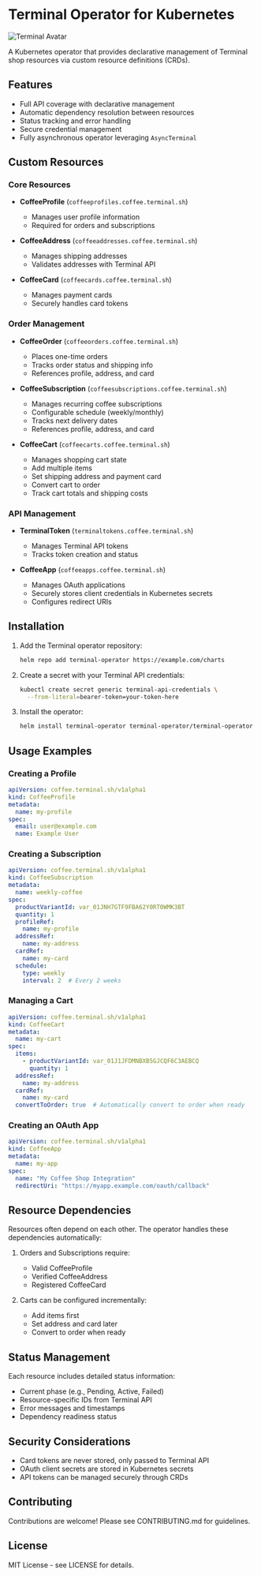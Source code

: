 # Terminal Operator for Kubernetes

![Terminal Avatar](https://avatars.githubusercontent.com/u/166243908?s=200&v=4)


A Kubernetes operator that provides declarative management of Terminal shop resources via custom resource definitions (CRDs).

## Features

- Full API coverage with declarative management
- Automatic dependency resolution between resources
- Status tracking and error handling
- Secure credential management
- Fully asynchronous operator leveraging `AsyncTerminal`

## Custom Resources

### Core Resources

- **CoffeeProfile** (`coffeeprofiles.coffee.terminal.sh`)
  - Manages user profile information
  - Required for orders and subscriptions

- **CoffeeAddress** (`coffeeaddresses.coffee.terminal.sh`)
  - Manages shipping addresses
  - Validates addresses with Terminal API

- **CoffeeCard** (`coffeecards.coffee.terminal.sh`)
  - Manages payment cards
  - Securely handles card tokens

### Order Management

- **CoffeeOrder** (`coffeeorders.coffee.terminal.sh`)
  - Places one-time orders
  - Tracks order status and shipping info
  - References profile, address, and card

- **CoffeeSubscription** (`coffeesubscriptions.coffee.terminal.sh`)
  - Manages recurring coffee subscriptions
  - Configurable schedule (weekly/monthly)
  - Tracks next delivery dates
  - References profile, address, and card

- **CoffeeCart** (`coffeecarts.coffee.terminal.sh`)
  - Manages shopping cart state
  - Add multiple items
  - Set shipping address and payment card
  - Convert cart to order
  - Track cart totals and shipping costs

### API Management

- **TerminalToken** (`terminaltokens.coffee.terminal.sh`)
  - Manages Terminal API tokens
  - Tracks token creation and status

- **CoffeeApp** (`coffeeapps.coffee.terminal.sh`)
  - Manages OAuth applications
  - Securely stores client credentials in Kubernetes secrets
  - Configures redirect URIs

## Installation

1. Add the Terminal operator repository:
   ```bash
   helm repo add terminal-operator https://example.com/charts
   ```

2. Create a secret with your Terminal API credentials:
   ```bash
   kubectl create secret generic terminal-api-credentials \
     --from-literal=bearer-token=your-token-here
   ```

3. Install the operator:
   ```bash
   helm install terminal-operator terminal-operator/terminal-operator
   ```

## Usage Examples

### Creating a Profile

```yaml
apiVersion: coffee.terminal.sh/v1alpha1
kind: CoffeeProfile
metadata:
  name: my-profile
spec:
  email: user@example.com
  name: Example User
```

### Creating a Subscription

```yaml
apiVersion: coffee.terminal.sh/v1alpha1
kind: CoffeeSubscription
metadata:
  name: weekly-coffee
spec:
  productVariantId: var_01JNH7GTF9FBA62Y0RT0WMK3BT
  quantity: 1
  profileRef:
    name: my-profile
  addressRef:
    name: my-address
  cardRef:
    name: my-card
  schedule:
    type: weekly
    interval: 2  # Every 2 weeks
```

### Managing a Cart

```yaml
apiVersion: coffee.terminal.sh/v1alpha1
kind: CoffeeCart
metadata:
  name: my-cart
spec:
  items:
    - productVariantId: var_01J1JFDMNBXB5GJCQF6C3AEBCQ
      quantity: 1
  addressRef:
    name: my-address
  cardRef:
    name: my-card
  convertToOrder: true  # Automatically convert to order when ready
```

### Creating an OAuth App

```yaml
apiVersion: coffee.terminal.sh/v1alpha1
kind: CoffeeApp
metadata:
  name: my-app
spec:
  name: "My Coffee Shop Integration"
  redirectUri: "https://myapp.example.com/oauth/callback"
```

## Resource Dependencies

Resources often depend on each other. The operator handles these dependencies automatically:

1. Orders and Subscriptions require:
   - Valid CoffeeProfile
   - Verified CoffeeAddress
   - Registered CoffeeCard

2. Carts can be configured incrementally:
   - Add items first
   - Set address and card later
   - Convert to order when ready

## Status Management

Each resource includes detailed status information:

- Current phase (e.g., Pending, Active, Failed)
- Resource-specific IDs from Terminal API
- Error messages and timestamps
- Dependency readiness status

## Security Considerations

- Card tokens are never stored, only passed to Terminal API
- OAuth client secrets are stored in Kubernetes secrets
- API tokens can be managed securely through CRDs

## Contributing

Contributions are welcome! Please see CONTRIBUTING.md for guidelines.

## License

MIT License - see LICENSE for details.